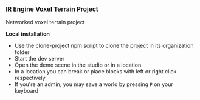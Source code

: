 ### IR Engine Voxel Terrain Project

Networked voxel terrain project

**Local installation**
- Use the clone-project npm script to clone the project in its organization folder
- Start the dev server
- Open the demo scene in the studio or in a location
- In a location you can break or place blocks with left or right click respectively
- If you're an admin, you may save a world by pressing `P` on your keyboard
